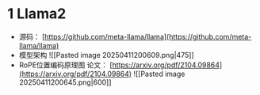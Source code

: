 # 1 Llama2

- 源码： [https://github.com/meta-llama/llama](https://github.com/meta-llama/llama)
- 模型架构
![[Pasted image 20250411200609.png|475]]
- RoPE位置编码原理图
论文： [https://arxiv.org/pdf/2104.09864](https://arxiv.org/pdf/2104.09864)
![[Pasted image 20250411200645.png|600]]


